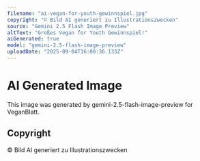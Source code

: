 ```yaml
---
filename: "ai-vegan-for-youth-gewinnspiel.jpg"
copyright: "© Bild AI generiert zu Illustrationszwecken"
source: "Gemini 2.5 Flash Image Preview"
altText: "Großes Vegan for Youth Gewinnspiel!"
aiGenerated: true
model: "gemini-2.5-flash-image-preview"
uploadDate: "2025-09-04T16:00:36.133Z"
---
```


# AI Generated Image

This image was generated by gemini-2.5-flash-image-preview for VeganBlatt.

## Copyright
© Bild AI generiert zu Illustrationszwecken

